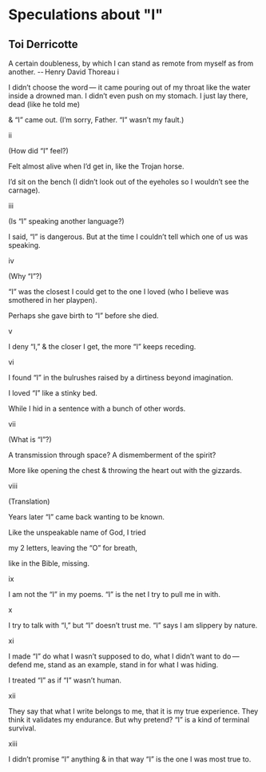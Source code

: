 # Speculations about "I"
## Toi Derricotte
A certain doubleness, by which I can stand as remote from myself as from
another.
-- Henry David Thoreau
i

I didn’t choose the word —
it came pouring out of my throat
like the water inside a drowned man.
I didn’t even push on my stomach.
I just lay there, dead (like he told me)

& “I” came out.
(I’m sorry, Father.
“I” wasn’t my fault.)


ii

(How did “I” feel?)

Felt almost alive
when I’d get in, like the Trojan horse.

I’d sit on the bench
(I didn’t look out of the eyeholes
so I wouldn’t see the carnage).


iii

(Is “I” speaking another language?)

I said, “I” is dangerous.
But at the time I couldn’t tell
which one of us was speaking.


iv

(Why “I”?)

“I” was the closest I could get to the
one I loved (who I believe was
smothered in her playpen).

Perhaps she gave birth
to “I” before she died.


v

I deny “I,”
& the closer
I get, the more
“I” keeps receding.


vi

I found “I”
in the bulrushes
raised by a dirtiness
beyond imagination.

I loved “I” like a stinky bed.

While I hid in a sentence
with a bunch of other words.


vii

(What is “I”?)

A transmission through space?
A dismemberment of the spirit?

More like opening the chest &
throwing the heart out with the gizzards.


viii

(Translation)

Years later “I” came back
wanting to be known.

Like the unspeakable
name of God, I tried

my 2 letters, leaving
the “O” for breath,

like in the Bible,
missing.


ix

I am not the “I”
in my poems. “I”
is the net I try to pull me in with.


x

I try to talk
with “I,” but “I” doesn’t trust
me. “I” says I am
slippery by nature.


xi

I made “I” do
what I wasn’t supposed to do,
what I didn’t want to do —
defend me,
stand as an example,
stand in for what I was hiding.

I treated “I” as if
“I” wasn’t human.


xii

They say that what I write
belongs to me, that it is my true
experience. They think it validates
my endurance.
But why pretend?
“I” is a kind of terminal survival.


xiii

I didn’t promise
“I” anything & in that way
“I” is the one I was most
true to.